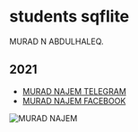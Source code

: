 # students sqflite
MURAD N ABDULHALEQ.

## 2021 


- [MURAD NAJEM TELEGRAM](https://t.me/Morad_Najem)
- [MURAD NAJEM FACEBOOK](https://www.facebook.com/Morad.N.Abdulkhaliq)

![MURAD NAJEM](https://www.freepnglogos.com/uploads/allah-png/allah-muhammad-name-with-green-and-golden-circle-png-pik-1.png)

